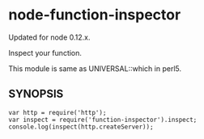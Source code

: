 node-function-inspector
=======================

Updated for node 0.12.x.

Inspect your function.

This module is same as UNIVERSAL::which in perl5.

SYNOPSIS
--------

    var http = require('http');
    var inspect = require('function-inspector').inspect;
    console.log(inspect(http.createServer));

